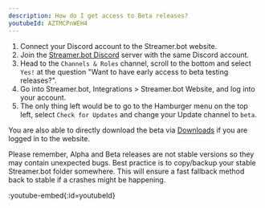 ```yaml
---
description: How do I get access to Beta releases?
youtubeId: AZTMCPnWEH4
---
```


1. Connect your Discord account to the Streamer.bot website.
2. Join the [Streamer.bot Discord](https://discord.streamer.bot) server with the same Discord account.
3. Head to the `Channels & Roles` channel, scroll to the bottom and select `Yes!` at the question "Want to have early access to beta testing releases?".
4. Go into Streamer.bot, Integrations > Streamer.bot Website, and log into your account. 
5. The only thing left would be to go to the Hamburger menu on the top left, select `Check for Updates` and change your Update channel to `beta`.

You are also able to directly download the beta via [Downloads](https://streamer.bot/downloads) if you are logged in to the website.

Please remember, Alpha and Beta releases are not stable versions so they may contain unexpected bugs. Best practice is to copy/backup your stable Streamer.bot folder somewhere. This will ensure a fast fallback method back to stable if a crashes might be happening.

:youtube-embed{:id=youtubeId}